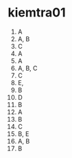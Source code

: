 # kiemtra01

1) A
2) A, B
3) C
4) A
5) A
6) A, B, C
7) C
8) E, 
9) B
10) D
11) B
12) A
13) B
14) C
15) B, E
16) A, B
17) B

